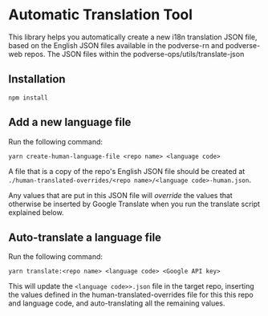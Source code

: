# Automatic Translation Tool

This library helps you automatically create a new i18n translation JSON file, based on the English JSON files available in the podverse-rn and podverse-web repos. The JSON files within the podverse-ops/utils/translate-json 

## Installation

`npm install`

## Add a new language file

Run the following command:

`yarn create-human-language-file <repo name> <language code>`

A file that is a copy of the repo's English JSON file should be created at `./human-translated-overrides/<repo name>/<language code>-human.json`.

Any values that are put in this JSON file will *override* the values that otherwise be inserted by Google Translate when you run the translate script explained below.

## Auto-translate a language file

Run the following command:

`yarn translate:<repo name> <language code> <Google API key>`

This will update the `<language code>>.json` file in the target repo, inserting the values defined in the human-translated-overrides file for this this repo and language code, and auto-translating all the remaining values.

